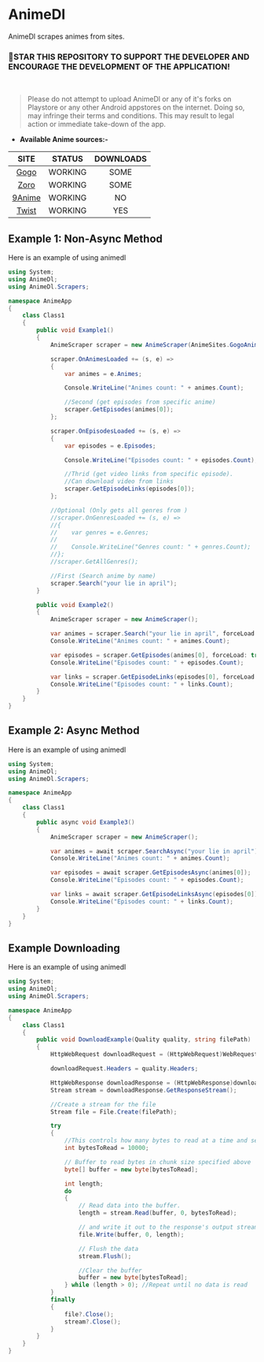# AnimeDl
AnimeDl scrapes animes from sites. 

### 🌟STAR THIS REPOSITORY TO SUPPORT THE DEVELOPER AND ENCOURAGE THE DEVELOPMENT OF THE APPLICATION!

<br>

> Please do not attempt to upload AnimeDl or any of it's forks on Playstore or any other Android appstores on the internet. Doing so, may infringe their terms and conditions. This may result to legal action or immediate take-down of the app.


* **Available Anime sources:-**

| SITE                       | STATUS  | DOWNLOADS |
|:--------------------------:|:-------:|:---------:|
| [Gogo](https://gogoanime.cm)       | WORKING | SOME      |
| [Zoro](https://zoro.to)            | WORKING | SOME      |
| [9Anime](https://9anime.center)    | WORKING | NO        |
| [Twist](https://twist.moe)         | WORKING | YES       |


## Example 1: Non-Async Method
Here is an example of using animedl

```c#
using System;
using AnimeDl;
using AnimeDl.Scrapers;

namespace AnimeApp
{
    class Class1
    {
        public void Example1() 
        {
            AnimeScraper scraper = new AnimeScraper(AnimeSites.GogoAnime);

            scraper.OnAnimesLoaded += (s, e) =>
            {
                var animes = e.Animes;

                Console.WriteLine("Animes count: " + animes.Count);

                //Second (get episodes from specific anime)
                scraper.GetEpisodes(animes[0]);
            };

            scraper.OnEpisodesLoaded += (s, e) =>
            {
                var episodes = e.Episodes;

                Console.WriteLine("Episodes count: " + episodes.Count);

                //Thrid (get video links from specific episode).
                //Can download video from links
                scraper.GetEpisodeLinks(episodes[0]);
            };

            //Optional (Only gets all genres from )
            //scraper.OnGenresLoaded += (s, e) =>
            //{
            //    var genres = e.Genres;
            //
            //    Console.WriteLine("Genres count: " + genres.Count);
            //};
            //scraper.GetAllGenres();

            //First (Search anime by name)
            scraper.Search("your lie in april");
        }

        public void Example2()
        {
            AnimeScraper scraper = new AnimeScraper();

            var animes = scraper.Search("your lie in april", forceLoad: true);
            Console.WriteLine("Animes count: " + animes.Count);

            var episodes = scraper.GetEpisodes(animes[0], forceLoad: true);
            Console.WriteLine("Episodes count: " + episodes.Count);

            var links = scraper.GetEpisodeLinks(episodes[0], forceLoad: true);
            Console.WriteLine("Episodes count: " + links.Count);
        }
    }
}
```


## Example 2: Async Method
Here is an example of using animedl

```c#
using System;
using AnimeDl;
using AnimeDl.Scrapers;

namespace AnimeApp
{
    class Class1
    {
        public async void Example3()
        {
            AnimeScraper scraper = new AnimeScraper();

            var animes = await scraper.SearchAsync("your lie in april");
            Console.WriteLine("Animes count: " + animes.Count);

            var episodes = await scraper.GetEpisodesAsync(animes[0]);
            Console.WriteLine("Episodes count: " + episodes.Count);

            var links = await scraper.GetEpisodeLinksAsync(episodes[0]);
            Console.WriteLine("Episodes count: " + links.Count);
        }
    }
}
```

## Example Downloading
Here is an example of using animedl

```c#
using System;
using AnimeDl;
using AnimeDl.Scrapers;

namespace AnimeApp
{
    class Class1
    {
        public void DownloadExample(Quality quality, string filePath)
        {
            HttpWebRequest downloadRequest = (HttpWebRequest)WebRequest.Create(quality.QualityUrl);

            downloadRequest.Headers = quality.Headers;

            HttpWebResponse downloadResponse = (HttpWebResponse)downloadRequest.GetResponse();
            Stream stream = downloadResponse.GetResponseStream();

            //Create a stream for the file
            Stream file = File.Create(filePath);

            try
            {
                //This controls how many bytes to read at a time and send to the client
                int bytesToRead = 10000;

                // Buffer to read bytes in chunk size specified above
                byte[] buffer = new byte[bytesToRead];

                int length;
                do
                {
                    // Read data into the buffer.
                    length = stream.Read(buffer, 0, bytesToRead);

                    // and write it out to the response's output stream
                    file.Write(buffer, 0, length);

                    // Flush the data
                    stream.Flush();

                    //Clear the buffer
                    buffer = new byte[bytesToRead];
                } while (length > 0); //Repeat until no data is read
            }
            finally
            {
                file?.Close();
                stream?.Close();
            }
        }
    }
}
```
